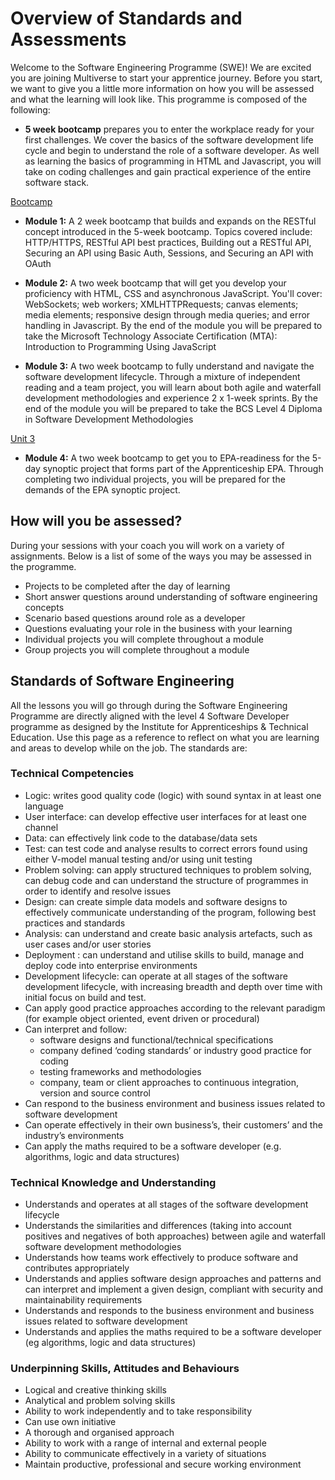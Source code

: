 # Overview of Standards and Assessments 

Welcome to the Software Engineering Programme (SWE)! We are excited you are joining Multiverse to start your apprentice journey. Before you start, we want to give you a little more information on how you will be assessed and what the learning will look like. This programme is composed of the following: 

* __5 week bootcamp__ prepares you to enter the workplace ready for your first challenges. We cover the basics of the software development life cycle and begin to understand the role of a software developer. As well as learning the basics of programming in HTML and Javascript, you will take on coding challenges and gain practical experience of the entire software stack.

[Bootcamp](/curriculum/Bootcamp/index.html)

* __Module 1:__ A 2 week bootcamp that builds and expands on the RESTful concept introduced in the 5-week bootcamp. Topics covered include: HTTP/HTTPS, RESTful API best practices, Building out a RESTful API, Securing an API using Basic Auth, Sessions, and Securing an API with OAuth

* __Module 2:__ A two week bootcamp that will get you develop your proficiency with HTML, CSS and asynchronous JavaScript. You'll cover: WebSockets; web workers; XMLHTTPRequests; canvas elements; media elements; responsive design through media queries; and error handling in Javascript. By the end of the module you will be prepared to take the Microsoft Technology Associate Certification (MTA): Introduction to Programming Using JavaScript

* __Module 3:__ A two week bootcamp to fully understand and navigate the software development lifecycle.  Through a mixture of independent reading and a team project, you will learn about both agile and waterfall development methodologies and experience 2 x 1-week sprints. By the end of the module you will be prepared to take the BCS Level 4 Diploma in Software Development Methodologies

[Unit 3](https://multiverselearningproducts.github.io/curriculum/Module-3/Unit-1-The-SDLC/3.1.1-Business_Impact.html)

* __Module 4:__ A two week bootcamp to get you to EPA-readiness for the 5-day synoptic project that forms part of the Apprenticeship EPA. Through completing two individual projects, you will be prepared for the demands of the EPA synoptic project.

## How will you be assessed?

During your sessions with your coach you will work on a variety of assignments. Below is a list of some of the ways you may be assessed in the programme.  

* Projects to be completed after the day of learning 
* Short answer questions around understanding of software engineering concepts 
* Scenario based questions around role as a developer 
* Questions evaluating your role in the business with your learning 
* Individual projects you will complete throughout a module 
* Group projects you will complete throughout a module 

## Standards of Software Engineering

All the lessons you will go through during the Software Engineering Programme are directly aligned with the level 4 Software Developer programme as designed by the Institute for Apprenticeships & Technical Education.  Use this page as a reference to reflect on what you are learning and areas to develop while on the job. The standards are: 

### Technical Competencies

- Logic: writes good quality code (logic) with sound syntax in at least one language
- User interface: can develop effective user interfaces for at least one channel
- Data: can effectively link code to the database/data sets
- Test: can test code and analyse results to correct errors found using either V-model manual testing and/or using unit testing
- Problem solving: can apply structured techniques to problem solving, can debug code and can understand the structure of programmes in order to identify and resolve issues
- Design: can create simple data models and software designs to effectively communicate understanding of the program, following best practices and standards
- Analysis: can understand and create basic analysis artefacts, such as user cases and/or user stories
- Deployment : can understand and utilise skills to build, manage and deploy code into enterprise environments
- Development lifecycle: can operate at all stages of the software development lifecycle, with increasing breadth and depth over time with initial focus on build and test.
- Can apply good practice approaches according to the relevant paradigm (for example object oriented, event driven or procedural)
- Can interpret and follow:
  - software designs and functional/technical specifications
  - company defined ‘coding standards’ or industry good practice for coding
  - testing frameworks and methodologies
  - company, team or client approaches to continuous integration, version and source control
- Can respond to the business environment and business issues related to software development
- Can operate effectively in their own business’s, their customers’ and the industry’s environments
- Can apply the maths required to be a software developer (e.g. algorithms, logic and data structures)

### Technical Knowledge and Understanding

- Understands and operates at all stages of the software development lifecycle
- Understands the similarities and differences (taking into account positives and negatives of both approaches) between agile and waterfall software development methodologies
- Understands how teams work effectively to produce software and contributes appropriately
- Understands and applies software design approaches and patterns and can interpret and implement a given design, compliant with security and maintainability requirements
- Understands and responds to the business environment and business issues related to software development
- Understands and applies the maths required to be a software developer (eg algorithms, logic and data structures)

### Underpinning Skills, Attitudes and Behaviours

- Logical and creative thinking skills
- Analytical and problem solving skills
- Ability to work independently and to take responsibility
- Can use own initiative
- A thorough and organised approach
- Ability to work with a range of internal and external people
- Ability to communicate effectively in a variety of situations
- Maintain productive, professional and secure working environment